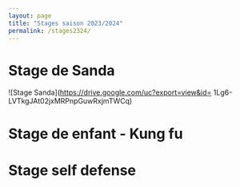 ```yaml
---
layout: page
title: "Stages saison 2023/2024"
permalink: /stages2324/
---
```


# Stage de Sanda

<!--https://drive.google.com/file/d/1Lg6-LVTkgJAt02jxMRPnpGuwRxjmTWCq/view?usp=sharing-->

![Stage Sanda](https://drive.google.com/uc?export=view&id= 1Lg6-LVTkgJAt02jxMRPnpGuwRxjmTWCq)

# Stage de enfant - Kung fu

# Stage self defense

